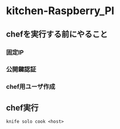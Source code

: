 kitchen-Raspberry_PI
====================
## chefを実行する前にやること
### 固定IP
### 公開鍵認証
### chef用ユーザ作成

## chef実行
`knife solo cook <host>`

